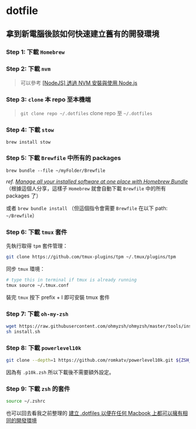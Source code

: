 # dotfile

## 拿到新電腦後該如何快速建立舊有的開發環境

### Step 1: 下載 `Homebrew`

### Step 2: 下載 `nvm`

> 可以參考 [[NodeJS] 透過 NVM 安裝與使用 Node.js](https://pjchender.dev/nodejs/nvm/)

### Step 3: `clone` 本 repo 至本機端

> `git clone repo ~/.dotfiles`
> clone repo 至 `~/.dotfiles`

### Step 4: 下載 `stow`

`brew install stow` 

### Step 5: 下載 `Brewfile` 中所有的 packages

`brew bundle --file ~/myFolder/Brewfile`

*ref. [Manage all your installed software at one place with Homebrew Bundle](https://pumpingco.de/blog/brewfile/)*
（根據這個人分享，這樣子 `Homebrew` 就會自動下載 `Brewfile` 中的所有 packages 了）

或者 `brew bundle install`
（但這個指令會需要 `Brewfile` 在以下 path: `~/Brewfile`）

### Step 6: 下載 `tmux` 套件

先執行取得 `tpm` 套件管理：
```bash
git clone https://github.com/tmux-plugins/tpm ~/.tmux/plugins/tpm
```

同步 `tmux` 環境：
```bash
# type this in terminal if tmux is already running
tmux source ~/.tmux.conf
```

裝完 `tmux` 按下 prefix + I 即可安裝 tmux 套件

### Step 7: 下載 `oh-my-zsh`

```bash
wget https://raw.githubusercontent.com/ohmyzsh/ohmyzsh/master/tools/install.sh
sh install.sh
```

### Step 8: 下載 `powerlevel10k`

```bash
git clone --depth=1 https://github.com/romkatv/powerlevel10k.git ${ZSH_CUSTOM:-$HOME/.oh-my-zsh/custom}/themes/powerlevel10k
```

因為有 `.p10k.zsh` 所以下載後不需要額外設定。

### Step 9: 下載 `zsh` 的套件

```bash
source ~/.zshrc
```

也可以回去看我之前整理的 [建立 .dotfiles 以便在任何 Macbook 上都可以擁有相同的開發環境](https://hackmd.io/@s_jpXuNwRQiUuGCOQAOZuA/SJXGJa_4s)

